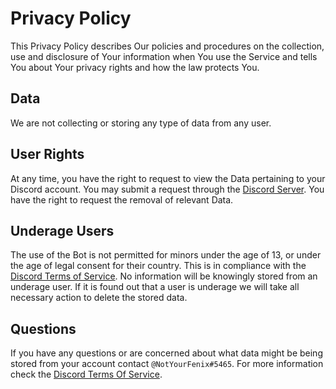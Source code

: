 # Privacy Policy

This Privacy Policy describes Our policies and procedures on the collection, use and disclosure of Your information when You use the Service and tells You about Your privacy rights and how the law protects You.

## Data
We are not collecting or storing any type of data from any user.

## User Rights

At any time, you have the right to request to view the Data pertaining to your Discord account. You may submit a request through the [Discord Server](https://discord.gg/RktcjTFdba). You have the right to request the removal of relevant Data.

## Underage Users

The use of the Bot is not permitted for minors under the age of 13, or under the age of legal consent for their country. This is in compliance with the [Discord Terms of Service](https://discord.com/terms). No information will be knowingly stored from an underage user. If it is found out that a user is underage we will take all necessary action to delete the stored data.

## Questions

If you have any questions or are concerned about what data might be being stored from your account contact `@NotYourFenix#5465`. For more information check the [Discord Terms Of Service](https://discord.com/terms).
